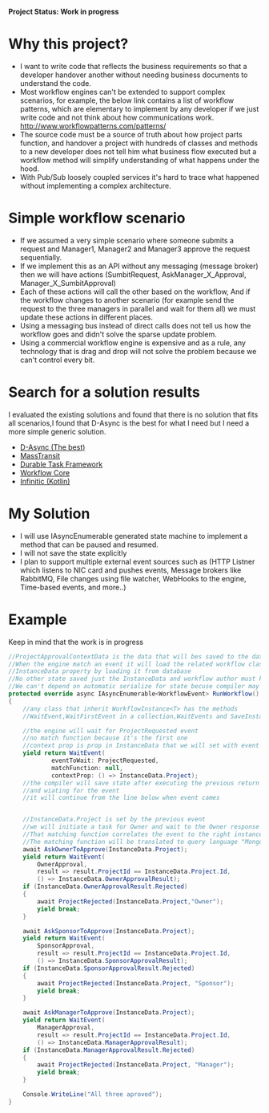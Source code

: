 **Project Status: Work in progress**

# Why this project?
* I want to write code that reflects the business requirements so that a developer handover another without needing business documents to understand the code.
* Most workflow engines can't be extended to support complex scenarios, for example, the below link contains a list of workflow patterns, which are elementary to implement by any developer if we just write code and not think about how communications work.
	http://www.workflowpatterns.com/patterns/
* The source code must be a source of truth about how project parts function, and handover a project with hundreds of classes and methods to a new developer does not tell him what business flow executed but a workflow method will simplify understanding of what happens under the hood.
*  With Pub/Sub loosely coupled services it's hard to trace what happened without implementing a complex architecture.


# Simple workflow scenario 
* If we assumed a very simple scenario where someone submits a request and Manager1, Manager2 and Manager3 approve the request sequentially.
* If we implement this as an API without any messaging (message broker) then we will have actions (SumbitRequest, AskManager_X_Approval, Manager_X_SumbitApproval)
* Each of these actions will call the other based on the workflow, And if the workflow changes to another scenario (for example send the request to the three managers in parallel and wait for them all) we must update these actions in different places.
* Using a messaging bus instead of direct calls does not tell us how the workflow goes and didn't solve the sparse update problem.
* Using a commercial workflow engine is expensive and as a rule, any technology that is drag and drop will not solve the problem because we can't control every bit.

# Search for a solution results
I evaluated the existing solutions and found that there is no solution that fits all scenarios,I found that D-Async is the best for what I need but I need a more simple generic solution.
* [D-Async (The best)](https://github.com/Dasync/Dasync)
* [MassTransit](https://masstransit-project.com/)
* [Durable Task Framework](https://github.com/Azure/durabletask)
* [Workflow Core](https://github.com/danielgerlag/workflow-core)
* [Infinitic (Kotlin)](https://github.com/infiniticio/infinitic)

# My Solution 
* I will use IAsyncEnumerable generated state machine to implement a method that can be paused and resumed.
* I will not save the state explicitly 
* I plan to support multiple external event sources such as (HTTP Listner which listens to NIC card and pushes events, Message brokers like RabbitMQ, File changes using file watcher, WebHooks to the engine, Time-based events, and more..)

# Example
Keep in mind that the work is in progress
```C#
//ProjectApprovalContextData is the data that will bes saved to the database 
//When the engine match an event it will load the related workflow class and set the 
//InstanceData property by loading it from database
//No other state saved just the InstanceData and workflow author must keep that in mind
//We can't depend on automatic serialize for state becuse compiler may remove fields and variables we defined
protected override async IAsyncEnumerable<WorkflowEvent> RunWorkflow()
{
    //any class that inherit WorkflowInstance<T> has the methods
    //WaitEvent,WaitFirstEvent in a collection,WaitEvents and SaveInstanceData

    //the engine will wait for ProjectRequested event
    //no match function because it's the first one
    //context prop is prop in InstanceData that we will set with event result data
    yield return WaitEvent(
            eventToWait: ProjectRequested,
            matchFunction: null,
            contextProp: () => InstanceData.Project);
    //the compiler will save state after executing the previous return
    //and wiating for the event
    //it will continue from the line below when event cames


    //InstanceData.Project is set by the previous event
    //we will initiate a task for Owner and wait to the Owner response
    //That matching function correlates the event to the right instance
    //The matching function will be translated to query language "MongoDB query for example" by the engine to search the active instance.
    await AskOwnerToApprove(InstanceData.Project);
    yield return WaitEvent(
        OwnerApproval,
        result => result.ProjectId == InstanceData.Project.Id,
        () => InstanceData.OwnerApprovalResult);
    if (InstanceData.OwnerApprovalResult.Rejected)
    {
        await ProjectRejected(InstanceData.Project,"Owner");
        yield break;
    }

    await AskSponsorToApprove(InstanceData.Project);
    yield return WaitEvent(
        SponsorApproval,
        result => result.ProjectId == InstanceData.Project.Id,
        () => InstanceData.SponsorApprovalResult);
    if (InstanceData.SponsorApprovalResult.Rejected)
    {
        await ProjectRejected(InstanceData.Project, "Sponsor");
        yield break;
    }

    await AskManagerToApprove(InstanceData.Project);
    yield return WaitEvent(
        ManagerApproval,
        result => result.ProjectId == InstanceData.Project.Id,
        () => InstanceData.ManagerApprovalResult);
    if (InstanceData.ManagerApprovalResult.Rejected)
    {
        await ProjectRejected(InstanceData.Project, "Manager");
        yield break;
    }

    Console.WriteLine("All three aproved");
}
```
